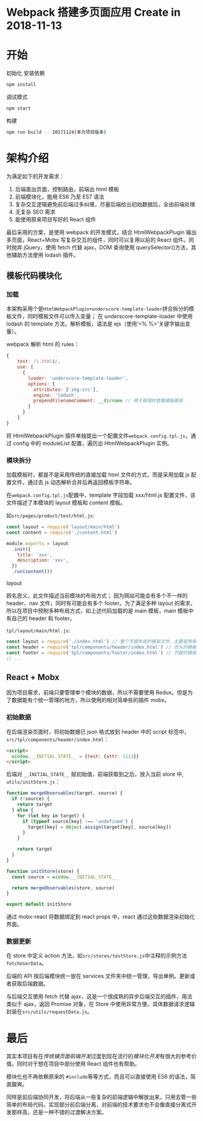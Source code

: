 # Webpack 搭建多页面应用 Create in 2018-11-13

# 开始

初始化 安装依赖

```sh
npm install
```

调试模式

```sh
npm start
```

构建

```sh
npm run build -- 20171124(本次项目版本)
```

# 架构介绍

为满足如下的开发需求：

1. 后端直出页面，控制路由，前端出 html 模板
2. 前端模块化，能用 ES6 乃至 ES7 语法
3. 复杂交互逻辑避免前后端过多纠缠，尽量后端给出初始数据后，全由前端处理
4. 无复杂 SEO 需求
5. 能使用原来项目写好的 React 组件

最后采用的方案，是使用 webpack 的开发模式，结合 HtmlWebpackPlugin 输出多页面，React+Mobx 写复杂交互的组件，同时可以复用以前的 React 组件。同时抛弃 jQuery，使用 fetch 代替 ajax，DOM 查询使用 querySelector()方法，其他辅助方法使用 lodash 插件。

## 模板代码模块化

### 加载

本架构采用个是`HtmlWebpackPlugin+underscore-template-loader`拼合拆分的模板文件，同时模板文件可以传入变量；
在 underscore-template-loader 中使用 lodash 的 template 方法，解析模板，语法是 ejs（使用‘<% %>’关键字输出变量）。

webpack 解析 html 的 rules：

```javascript
{
	test: /\.html$/,
	use: [
	  {
	    loader: 'underscore-template-loader',
	    options: {
	      attributes: ['img:src'],
	      engine: 'lodash',
	      prependFilenameComment: __dirname // 用于报错时查看模板路径
	    }
	  }
	]
}
```

将 HtmlWebpackPlugin 插件单独提出一个配置文件`webpack.config.tpl.js`，通过 config 中的 moduleList 配置，遍历出 HtmlWebpackPlugin 实例。

### 模块拆分

加载模板时，都是不是采用传统的直接加载 html 文件的方式，而是采用加载 js 配置文件，通过去 js 动态解析合并后再返回模板字符串。

在`webpack.config.tpl.js`配置中，template 字段加载 xxx/html.js 配置文件，该文件描述了本模块的 layout 模板和 content 模板。

如`src/pages/product/test/html.js`:

```javascript
const layout = require('layout/main/html')
const content = require('./content.html')

module.exports = layout
  .init({
    title: 'xxx',
    description: 'xxx',
  })
  .run(content())
```

_layout_

顾名思义，此文件描述当前模块的布局方式；
因为网站可能会有多个不一样的 header、nav 文件，同时有可能会有多个 footer。为了满足多种 layout 的需求，所以在项目中预制多种布局方式，如上述代码加载的是 main 模板，main 模板中有自己的 header 和 footer。

`tpl/layout/main/html.js`:

```js
const layout = require('./index.html') // 整个页面布局的模板文件，主要是用来统筹各个公共组件的结构
const header = require('tpl/components/header/index.html') // 页头的模板
const footer = require('tpl/components/footer/index.html') // 页脚的模板
// ...
```

## React + Mobx

因为项目需求，前端只要管理单个模块的数据，所以不需要使用 Redux。但是为了数据能有个统一管理的地方，所以使用的相对简单些的插件 mobx。

### 初始数据

在后端渲染页面时，将初始数据已 json 格式放到 header 中的 script 标签中，`src/tpl/components/header/index.html`：

```html
<script>
  window.__INITIAL_STATE__ = {test: {attr: 1111}}
</script>
```

后端对 `__INITIAL_STATE__` 赋初始值，前端获取到之后，放入当前 store 中, `utils/initStore.js`：

```js
function mergeObservables(target, source) {
  if (!source) {
    return target
  } else {
    for (let key in target) {
      if (typeof source[key] !== 'undefined') {
        target[key] = Object.assign(target[key], source[key])
      }
    }

    return target
  }
}

function initStore(store) {
  const source = window.__INITIAL_STATE__

  return mergeObservables(store, source)
}

export default initStore
```

通过 mobx-react 将数据绑定到 react props 中，react 通过这些数据渲染初始化界面。

### 数据更新

在 store 中定义 action 方法，如`src/stores/testStore.js`中注释的示例方法`fetchUserData`。

后端的 API 按后端模块统一放在 services 文件夹中统一管理，导出单例。更新或者获取后端数据。

与后端交互使用 fetch 代替 ajax，这是一个很成熟的异步后端交互的插件，用法类似于 ajax，返回 Promise 对象，在 Store 中使用非常方便。具体数据请求逻辑封装在`src/utils/requestData.js`。

# 最后

其实本项目有在*传统铺页面前端开发*过度到现在流行的*模块化开发*有很大的参考价值。同时对于想在项目中部分使用 React 组件也有帮助。

模块化也不再依赖原来的 `#include`等等方式，而且可以直接使用 ES6 的语法，简直酸爽。

同样是前后端协同开发，将后端从一些复杂的前端逻辑中解放出来，只用去管一些简单的布局代码，实现部分前后端分离，对前端的技术要求也不会像直接分离式开发那样高，还是一种不错的过渡解决方案。
